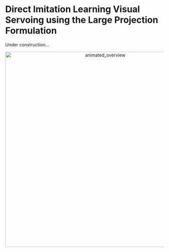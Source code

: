 # Direct Imitation Learning Visual Servoing using the Large Projection Formulation

Under construction...

<p align="center">
  <img src="assets/video_v4_gif_opt.gif" width="620" alt="animated_overview" />
</p>


